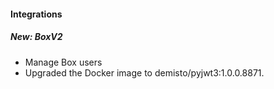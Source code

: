 
#### Integrations
##### New: BoxV2
- Manage Box users
- Upgraded the Docker image to demisto/pyjwt3:1.0.0.8871.